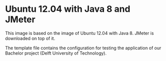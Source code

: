 Ubuntu 12.04 with Java 8 and JMeter
===================================

This image is based on the image of Ubuntu 12.04 with Java 8. JMeter is downloaded on top of it.

The template file contains the configuration for testing the application of our Bachelor project (Delft University of Technology).